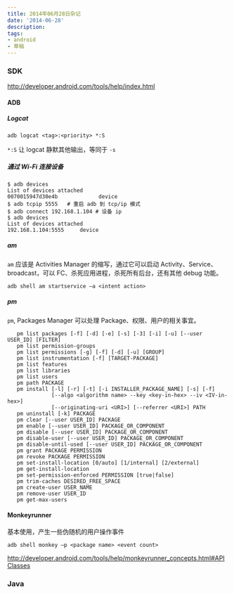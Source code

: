 ```yaml
---
title: 2014年06月28日杂记
date: '2014-06-28'
description:
tags:
- android
- 草稿
---
```


### SDK

http://developer.android.com/tools/help/index.html

#### ADB

##### Logcat


	adb logcat <tag>:<priority> *:S

`*:S` 让 logcat 静默其他输出，等同于 `-s`


##### 通过 Wi-Fi 连接设备

	$ adb devices 
	List of devices attached 
	0070015947d30e4b             device
	$ adb tcpip 5555   # 重启 adb 到 tcp/ip 模式
	$ adb connect 192.168.1.104 # 设备 ip
	$ adb devices
	List of devices attached 
	192.168.1.104:5555     device

##### am

`am` 应该是 Activities Manager 的缩写，通过它可以启动 Activity、Service、broadcast，可以 FC、杀死应用进程，杀死所有后台，还有其他 debug 功能。

	adb shell am startservice –a <intent action>

##### pm

`pm`, Packages Manager 可以处理 Package、权限、用户的相关事宜。


       pm list packages [-f] [-d] [-e] [-s] [-3] [-i] [-u] [--user USER_ID] [FILTER]
       pm list permission-groups
       pm list permissions [-g] [-f] [-d] [-u] [GROUP]
       pm list instrumentation [-f] [TARGET-PACKAGE]
       pm list features
       pm list libraries
       pm list users
       pm path PACKAGE
       pm install [-l] [-r] [-t] [-i INSTALLER_PACKAGE_NAME] [-s] [-f]
                  [--algo <algorithm name> --key <key-in-hex> --iv <IV-in-hex>]
                  [--originating-uri <URI>] [--referrer <URI>] PATH
       pm uninstall [-k] PACKAGE
       pm clear [--user USER_ID] PACKAGE
       pm enable [--user USER_ID] PACKAGE_OR_COMPONENT
       pm disable [--user USER_ID] PACKAGE_OR_COMPONENT
       pm disable-user [--user USER_ID] PACKAGE_OR_COMPONENT
       pm disable-until-used [--user USER_ID] PACKAGE_OR_COMPONENT
       pm grant PACKAGE PERMISSION
       pm revoke PACKAGE PERMISSION
       pm set-install-location [0/auto] [1/internal] [2/external]
       pm get-install-location
       pm set-permission-enforced PERMISSION [true|false]
       pm trim-caches DESIRED_FREE_SPACE
       pm create-user USER_NAME
       pm remove-user USER_ID
       pm get-max-users


#### Monkeyrunner

基本使用，产生一些伪随机的用户操作事件

	adb shell monkey –p <package name> <event count>


http://developer.android.com/tools/help/monkeyrunner_concepts.html#APIClasses



### Java


